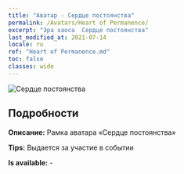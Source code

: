 ```yaml
---
title: "Аватар - Сердце постоянства"
permalink: /Avatars/Heart of Permanence/
excerpt: "Эра хаоса  Сердце постоянства"
last_modified_at: 2021-07-14
locale: ru
ref: "Heart of Permanence.md"
toc: false
classes: wide
---
```

 ![Сердце постоянства](/images/a/avatarFrame_54.png)

## Подробности

 **Описание:** Рамка аватара «Сердце постоянства» 

 **Tips:** Выдается за участие в событии 

 **Is available:**  - 

